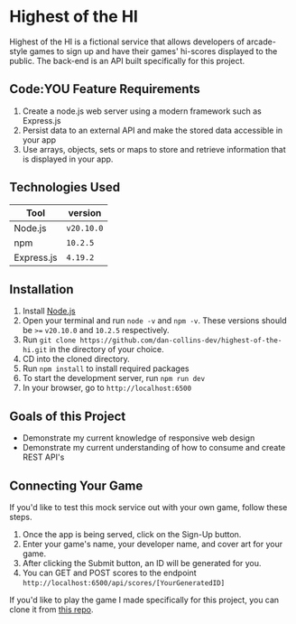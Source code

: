 # Highest of the HI
Highest of the HI is a fictional service that allows developers of arcade-style games to sign up and have their games' hi-scores displayed to the public. The back-end is an API built specifically for this project.

## Code:YOU Feature Requirements
1. Create a node.js web server using a modern framework such as Express.js
2. Persist data to an external API and make the stored data accessible in your app
3. Use arrays, objects, sets or maps to store and retrieve information that is displayed in your app.

## Technologies Used
| Tool       |  version  |
|------------|-----------|
| Node.js    | `v20.10.0`|
|  npm       | `10.2.5`  |
| Express.js |  `4.19.2` |

## Installation
1. Install [Node.js](https://nodejs.org/en)
2. Open your terminal and run `node -v` and `npm -v`. These versions should be `>=` `v20.10.0` and `10.2.5` respectively.
3. Run `git clone https://github.com/dan-collins-dev/highest-of-the-hi.git` in the directory of your choice.
4. CD into the cloned directory.
5. Run `npm install` to install required packages
6. To start the development server, run `npm run dev`
7. In your browser, go to `http://localhost:6500`

## Goals of this Project
- Demonstrate my current knowledge of responsive web design
- Demonstrate my current understanding of how to consume and create REST API's

## Connecting Your Game
If you'd like to test this mock service out with your own game, follow these steps.

1. Once the app is being served, click on the Sign-Up button.
2. Enter your game's name, your developer name, and cover art for your game.
3. After clicking the Submit button, an ID will be generated for you.
4. You can GET and POST scores to the endpoint `http://localhost:6500/api/scores/[YourGeneratedID]`

If you'd like to play the game I made specifically for this project, you can clone it from [this repo](https://github.com/dan-collins-dev/orbital-defense).